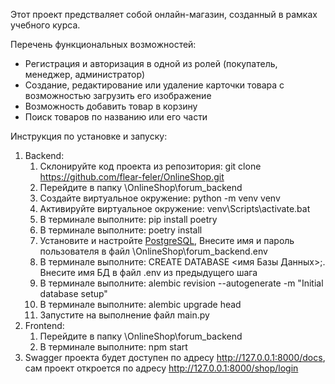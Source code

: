 Этот проект предстваляет собой онлайн-магазин, созданный в рамках учебного курса.

Перечень функциональных возможностей:
* Регистрация и авторизация в одной из ролей (покупатель, менеджер, администратор)
* Создание, редактирование или удаление карточки товара с возможностью загрузить его изображение
* Возможность добавить товар в корзину
* Поиск товаров по названию или его части

Инструкция по установке и запуску:
1. Backend:
    1. Склонируйте код проекта из репозитория: git clone https://github.com/flear-feler/OnlineShop.git
    2. Перейдите в папку \OnlineShop\forum_backend
    3. Создайте виртуальное окружение: python -m venv venv
    4. Активируйте виртуальное окружение: venv\Scripts\activate.bat
    5. В терминале выполните: pip install poetry
    6. В терминале выполните: poetry install
    7. Установите и настройте [PostgreSQL](https://www.postgresql.org/download/), Внесите имя и пароль пользователя в файл \OnlineShop\forum_backend\.env
    8. В терминале выполните: CREATE DATABASE <имя Базы Данных>;. Внесите имя БД в файл .env из предыдущего шага
    9. В терминале выполните: alembic revision --autogenerate -m "Initial database setup"
    10. В терминале выполните: alembic upgrade head
    11. Запустите на выполнение файл main.py
2. Frontend:
    1. Перейдите в папку \OnlineShop\forum_backend
    2. В терминале выполните: npm start
3. Swagger проекта будет доступен по адресу http://127.0.0.1:8000/docs, сам проект откроется по адресу http://127.0.0.1:8000/shop/login
